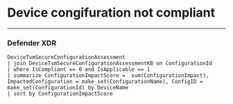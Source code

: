 # Device congifuration not compliant 
----
### Defender XDR
```
DeviceTvmSecureConfigurationAssessment
| join DeviceTvmSecureConfigurationAssessmentKB on ConfigurationId
| where IsCompliant == 0 and IsApplicable == 1
| summarize ConfigurationImpactScore =  sum(ConfigurationImpact), ImpactedConfiguration = make_set(ConfigurationName), ConfigID = make_set(ConfigurationId) by DeviceName
| sort by ConfigurationImpactScore
```
